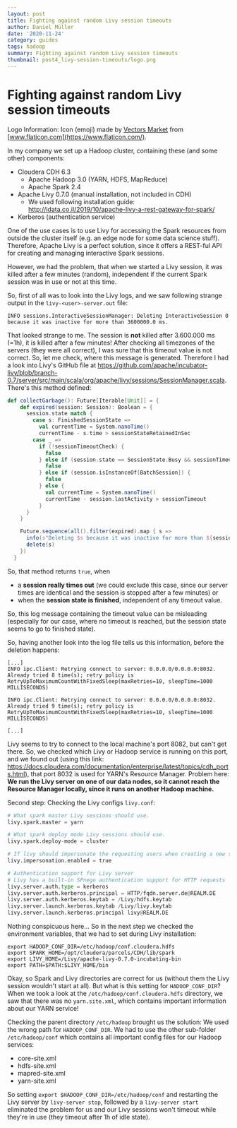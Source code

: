 ```yaml
---
layout: post
title: Fighting against random Livy session timeouts
author: Daniel Müller
date: '2020-11-24'
category: guides
tags: hadoop
summary: Fighting against random Livy session timeouts
thumbnail: post4_livy-session-timeouts/logo.png
---
```


# Fighting against random Livy session timeouts

Logo Information: Icon (emoji) made by [Vectors Market](https://www.flaticon.com/authors/vectors-market) from [www.flaticon.com](https://www.flaticon.com/).

In my company we set up a Hadoop cluster, containing these (and some other) components:

* Cloudera CDH 6.3
  * Apache Hadoop 3.0 (YARN, HDFS, MapReduce)
  * Apache Spark 2.4
* Apache Livy 0.7.0 (manual installation, not included in CDH)
  * We used following installation guide: http://idata.co.il/2019/10/apache-livy-a-rest-gateway-for-spark/
* Kerberos (authentication service)

One of the use cases is to use Livy for accessing the Spark resources from outside the cluster itself (e.g. an edge node for some data science stuff). Therefore, Apache Livy is a perfect solution, since it offers a REST-ful API for creating and managing interactive Spark sessions.

However, we had the problem, that when we started a Livy session, it was killed after a few minutes (random), independent if the current Spark session was in use or not at this time.

So, first of all was to look into the Livy logs, and we saw following strange output in the `livy-<user>-server.out` file:

``````
INFO sessions.InteractiveSessionManager: Deleting InteractiveSession 0 because it was inactive for more than 3600000.0 ms.
``````

That looked strange to me. The session is **not** killed after 3.600.000 ms (=1h), it is killed after a few minutes! After checking all timezones of the servers (they were all correct), I was sure that this timeout value is not correct. So, let me check, where this message is generated. Therefore I had a look into Livy's GitHub file at https://github.com/apache/incubator-livy/blob/branch-0.7/server/src/main/scala/org/apache/livy/sessions/SessionManager.scala. There's this method defined:

``````scala
def collectGarbage(): Future[Iterable[Unit]] = {
    def expired(session: Session): Boolean = {
      session.state match {
        case s: FinishedSessionState =>
          val currentTime = System.nanoTime()
          currentTime - s.time > sessionStateRetainedInSec
        case _ =>
          if (!sessionTimeoutCheck) {
            false
          } else if (session.state == SessionState.Busy && sessionTimeoutCheckSkipBusy) {
            false
          } else if (session.isInstanceOf[BatchSession]) {
            false
          } else {
            val currentTime = System.nanoTime()
            currentTime - session.lastActivity > sessionTimeout
          }
      }
    }

    Future.sequence(all().filter(expired).map { s =>
      info(s"Deleting $s because it was inactive for more than ${sessionTimeout / 1e6} ms.")
      delete(s)
    })
  }
``````

So, that method returns `true`, when

* a **session really times out** (we could exclude this case, since our server times are identical and the session is stopped after a few minutes) or 
* when the **session state is finished**, independent of any timeout value. 

So, this log message containing the timeout value can be misleading (especially for our case, where no timeout is reached, but the session state seems to go to finished state).

So, having another look into the log file tells us this information, before the deletion happens:

``````
[...]
INFO ipc.Client: Retrying connect to server: 0.0.0.0/0.0.0.0:8032. Already tried 8 time(s); retry policy is RetryUpToMaximumCountWithFixedSleep(maxRetries=10, sleepTime=1000 MILLISECONDS)

INFO ipc.Client: Retrying connect to server: 0.0.0.0/0.0.0.0:8032. Already tried 9 time(s); retry policy is RetryUpToMaximumCountWithFixedSleep(maxRetries=10, sleepTime=1000 MILLISECONDS)

[...]
``````

Livy seems to try to connect to the local machine's port 8082, but can't get there. So, we checked which Livy or Hadoop service is running on this port, and we found out (using this link: https://docs.cloudera.com/documentation/enterprise/latest/topics/cdh_ports.html), that port 8032 is used for YARN's Resource Manager. Problem here: **We run the Livy server on one of our data nodes, so it cannot reach the Resource Manager locally, since it runs on another Hadoop machine.**

Second step: Checking the Livy configs `livy.conf`:

``````python
# What spark master Livy sessions should use.
livy.spark.master = yarn

# What spark deploy mode Livy sessions should use.
livy.spark.deploy-mode = cluster

# If livy should impersonate the requesting users when creating a new session.
livy.impersonation.enabled = true

# Authentication support for Livy server
# Livy has a built-in SPnego authentication support for HTTP requests  with below configurations.
livy.server.auth.type = kerberos
livy.server.auth.kerberos.principal = HTTP/fqdn.server.de@REALM.DE
livy.server.auth.kerberos.keytab = /Livy/hdfs.keytab
livy.server.launch.kerberos.keytab /Livy/livy.keytab
livy.server.launch.kerberos.principal livy@REALM.DE
``````

Nothing conspicuous here... So in the next step we checked the environment variables, that we had to set during Livy installation:

``````
export HADOOP_CONF_DIR=/etc/hadoop/conf.cloudera.hdfs
export SPARK_HOME=/opt/cloudera/parcels/CDH/lib/spark
export LIVY_HOME=/Livy/apache-livy-0.7.0-incubating-bin
export PATH=$PATH:$LIVY_HOME/bin
``````

Okay, so Spark and Livy directories are correct for us (without them the Livy session wouldn't start at all). But what is this setting for `HADOOP_CONF_DIR`? When we took a look at the `/etc/hadoop/conf.cloudera.hdfs` directory, we saw that there was no `yarn.site.xml`, which contains important information about our YARN service! 

Checking the parent directory `/etc/hadoop` brought us the solution: We used the wrong path for `HADOOP_CONF_DIR`. We had to use the other sub-folder `/etc/hadoop/conf` which contains all important config files for our Hadoop services:

* core-site.xml
* hdfs-site.xml
* mapred-site.xml
* yarn-site.xml

So setting `export $HADOOP_CONF_DIR=/etc/hadoop/conf` and restarting the Livy server by `livy-server stop`, followed by a `livy-server start` eliminated the problem for us and our Livy sessions won't timeout while they're in use (they timeout after 1h of idle state).





